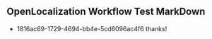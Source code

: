 ## OpenLocalization Workflow Test MarkDown
* 1816ac69-1729-4694-bb4e-5cd6096ac4f6 thanks!

<!--HONumber=Aug16_HO1-->


